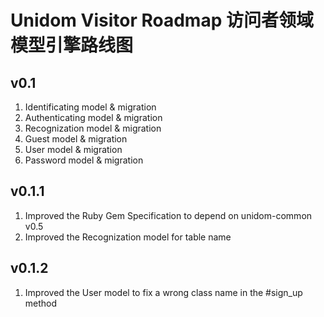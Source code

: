 # Unidom Visitor Roadmap 访问者领域模型引擎路线图

## v0.1
1. Identificating model & migration
2. Authenticating model & migration
3. Recognization model & migration
4. Guest model & migration
5. User model & migration
6. Password model & migration

## v0.1.1
1. Improved the Ruby Gem Specification to depend on unidom-common v0.5
2. Improved the Recognization model for table name

## v0.1.2
1. Improved the User model to fix a wrong class name in the #sign_up method
